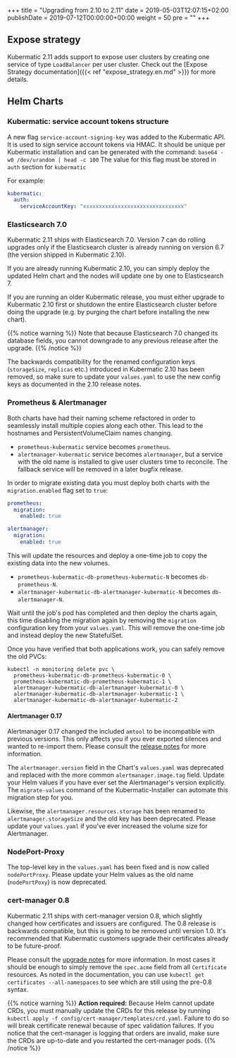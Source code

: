 +++
title = "Upgrading from 2.10 to 2.11"
date = 2019-05-03T12:07:15+02:00
publishDate = 2019-07-12T00:00:00+00:00
weight = 50
pre = "<b></b>"
+++

## Expose strategy

Kubermatic 2.11 adds support to expose user clusters by creating one service of type `LoadBalancer` per user
cluster. Check out the [Expose Strategy documentation]({{< ref "expose_strategy.en.md" >}}) for more details.


## Helm Charts

### Kubermatic: service account tokens structure

A new flag `service-account-signing-key` was added to the Kubermatic API. It is used to sign service account tokens via
HMAC. It should be unique per Kubermatic installation and can be generated with the command: `base64 -w0 /dev/urandom | head -c 100`
The value for this flag must be stored in `auth` section for `kubermatic`

For example:

```yaml
kubermatic:
  auth:
    serviceAccountKey: "xxxxxxxxxxxxxxxxxxxxxxxxxxxxxxxx"
```

### Elasticsearch 7.0

Kubermatic 2.11 ships with Elasticsearch 7.0. Version 7 can do rolling upgrades only if the Elasticsearch cluster is
already running on version 6.7 (the version shipped in Kubermatic 2.10).

If you are already running Kubermatic 2.10, you can simply deploy the updated Helm chart and the nodes will update one
by one to Elasticsearch 7.

If you are running an older Kubermatic release, you must either upgrade to Kubermatic 2.10 first or shutdown the entire
Elasticsearch cluster before doing the upgrade (e.g. by purging the chart before installing the new chart).

{{% notice warning %}}
Note that because Elasticsearch 7.0 changed its database fields, you cannot downgrade to any previous release after
the upgrade.
{{% /notice %}}

The backwards compatibility for the renamed configuration keys (`storageSize`, `replicas` etc.) introduced in Kubermatic
2.10 has been removed, so make sure to update your `values.yaml` to use the new config keys as documented in the 2.10
release notes.

### Prometheus & Alertmanager

Both charts have had their naming scheme refactored in order to seamlessly install multiple copies along each other. This
lead to the hostnames and PersistentVolumeClaim names changing.

* `prometheus-kubermatic` service becomes `prometheus`.
* `alertmanager-kubermatic` service becomes `alertmanager`, but a service with the old name is installed to give user
  clusters time to reconcile. The fallback service will be removed in a later bugfix release.

In order to migrate existing data you must deploy both charts with the `migration.enabled` flag set to `true`:

```yaml
prometheus:
  migration:
    enabled: true

alertmanager:
  migration:
    enabled: true
```

This will update the resources and deploy a one-time job to copy the existing data into the new volumes.

* `prometheus-kubermatic-db-prometheus-kubermatic-N` becomes `db-prometheus-N`.
* `alertmanager-kubermatic-db-alertmanager-kubermatic-N` becomes `db-alertmanager-N`.

Wait until the job's pod has completed and then deploy the charts again, this time disabling the migration again by
removing the `migration` configuration key from your `values.yaml`. This will remove the one-time job and instead
deploy the new StatefulSet.

Once you have verified that both applications work, you can safely remove the old PVCs:

    kubectl -n monitoring delete pvc \
      prometheus-kubermatic-db-prometheus-kubermatic-0 \
      prometheus-kubermatic-db-prometheus-kubermatic-1 \
      alertmanager-kubermatic-db-alertmanager-kubermatic-0 \
      alertmanager-kubermatic-db-alertmanager-kubermatic-1 \
      alertmanager-kubermatic-db-alertmanager-kubermatic-2

#### Alertmanager 0.17

Alertmanager 0.17 changed the included `amtool` to be incompatible with previous versions. This only affects you
if you ever exported silences and wanted to re-import them. Please consult the
[release notes](https://github.com/prometheus/alertmanager/releases/tag/v0.17.0) for more information.

The `alertmanager.version` field in the Chart's `values.yaml` was deprecated and replaced with the more common
`alertmanager.image.tag` field. Update your Helm values if you have ever set the Alertmanager's version explicitly.
The `migrate-values` command of the Kubermatic-Installer can automate this migration step for you.

Likewise, the `alertmanager.resources.storage` has been renamed to `alertmanager.storageSize` and the old key has
been deprecated. Please update your `values.yaml` if you've ever increased the volume size for Alertmanager.

### NodePort-Proxy

The top-level key in the `values.yaml` has been fixed and is now called `nodePortProxy`. Please update your Helm
values as the old name (`nodePortPoxy`) is now deprecated.

### cert-manager 0.8

Kubermatic 2.11 ships with cert-manager version 0.8, which slightly changed how certificates and issuers are
configured. The 0.8 release is backwards compatible, but this is going to be removed until version 1.0. It's
recommended that Kubermatic customers upgrade their certificates already to be future-proof.

Please consult the [upgrade notes](https://docs.cert-manager.io/en/release-0.8/tasks/upgrading/upgrading-0.7-0.8.html)
for more information. In most cases it should be enough to simply remove the `spec.acme` field from all
`Certificate` resources. As noted in the documentation, you can use `kubectl get certificates --all-namespaces`
to see which are still using the pre-0.8 syntax.

{{% notice warning %}}
**Action required:** Because Helm cannot update CRDs, you must manually update the CRDs for this release by running
`kubectl apply -f config/cert-manager/templates/crd.yaml`. Failure to do so will break certificate renewal because
of spec validation failures. If you notice that the cert-manager is logging that orders are invalid, make sure the
CRDs are up-to-date and you restarted the cert-manager pods.
{{% /notice %}}
